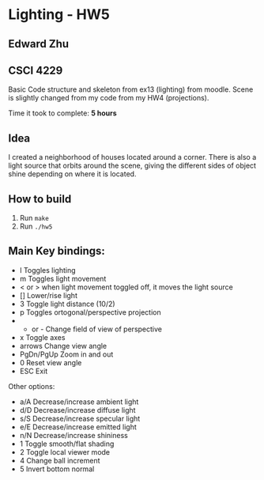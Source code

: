 # Lighting - HW5
## Edward Zhu
## CSCI 4229

Basic Code structure and skeleton from ex13 (lighting) from moodle.
Scene is slightly changed from my code from my HW4 (projections).

Time it took to complete: **5 hours**

## Idea

I created a neighborhood of houses located around a corner. There is also a light source that orbits around the scene, giving the different sides of object shine depending on where it is located.

## How to build

1. Run `make`
2. Run `./hw5`

## Main Key bindings:
 *  l          Toggles lighting
 *  m          Toggles light movement
 *  < or >     when light movement toggled off, it moves the light source
 *  []         Lower/rise light
 *  3          Toggle light distance (10/2)
 *  p          Toggles ortogonal/perspective projection
 *  + or -     Change field of view of perspective
 *  x          Toggle axes
 *  arrows     Change view angle
 *  PgDn/PgUp  Zoom in and out
 *  0          Reset view angle
 *  ESC        Exit

Other options:
 *  a/A        Decrease/increase ambient light
 *  d/D        Decrease/increase diffuse light
 *  s/S        Decrease/increase specular light
 *  e/E        Decrease/increase emitted light
 *  n/N        Decrease/increase shininess
 *  1          Toggle smooth/flat shading
 *  2          Toggle local viewer mode
 *  4          Change ball increment
 *  5          Invert bottom normal
